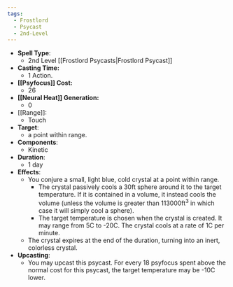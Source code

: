 ```yaml
---
tags:
  - Frostlord
  - Psycast
  - 2nd-Level
---
```

- **Spell Type**:
	- 2nd Level [[Frostlord Psycasts|Frostlord Psycast]]
- **Casting Time:**
	- 1 Action.
- **[[Psyfocus]] Cost:**
	- 26
- **[[Neural Heat]] Generation:**
	- 0
- [[Range]]:
	- Touch
- **Target**:
	- a point within range.
- **Components**:
	- Kinetic
- **Duration**:
	- 1 day
- **Effects**:
	- You conjure a small, light blue, cold crystal at a point within range. 
		- The crystal passively cools a 30ft sphere around it to the target temperature. If it is contained in a volume, it instead cools the volume (unless the volume is greater than 113000ft$^3$ in which case it will simply cool a sphere).
		- The target temperature is chosen when the crystal is created. It may range from 5C to -20C. The crystal cools at a rate of 1C per minute.
	- The crystal expires at the end of the duration, turning into an inert, colorless crystal.
- **Upcasting**:
	- You may upcast this psycast. For every 18 psyfocus spent above the normal cost for this psycast, the target temperature may be -10C lower.

